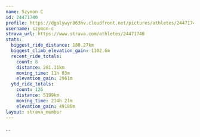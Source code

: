 ```yaml
---
name: Szymon C
id: 24471740
profile: https://dgalywyr863hv.cloudfront.net/pictures/athletes/24471740/7213253/3/large.jpg
username: szymon-c
strava_url: https://www.strava.com/athletes/24471740
stats:
  biggest_ride_distance: 180.27km
  biggest_climb_elevation_gain: 1102.6m
  recent_ride_totals:
    count: 8
    distance: 281.11km
    moving_time: 11h 03m
    elevation_gain: 2961m
  ytd_ride_totals:
    count: 126
    distance: 5199km
    moving_time: 214h 21m
    elevation_gain: 49180m
layout: strava_member
--- 
```

...
